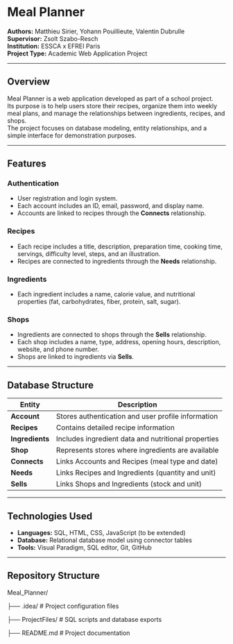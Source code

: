 # Meal Planner

**Authors:** Matthieu Sirier, Yohann Pouillieute, Valentin Dubrulle  
**Supervisor:** Zsolt Szabo-Resch  
**Institution:** ESSCA x EFREI Paris  
**Project Type:** Academic Web Application Project  

---

## Overview

Meal Planner is a web application developed as part of a school project.  
Its purpose is to help users store their recipes, organize them into weekly meal plans, and manage the relationships between ingredients, recipes, and shops.  
The project focuses on database modeling, entity relationships, and a simple interface for demonstration purposes.

---

## Features

### Authentication
- User registration and login system.  
- Each account includes an ID, email, password, and display name.  
- Accounts are linked to recipes through the **Connects** relationship.

### Recipes
- Each recipe includes a title, description, preparation time, cooking time, servings, difficulty level, steps, and an illustration.  
- Recipes are connected to ingredients through the **Needs** relationship.

### Ingredients
- Each ingredient includes a name, calorie value, and nutritional properties (fat, carbohydrates, fiber, protein, salt, sugar).  

### Shops
- Ingredients are connected to shops through the **Sells** relationship.
- Each shop includes a name, type, address, opening hours, description, website, and phone number.  
- Shops are linked to ingredients via **Sells**.

---

## Database Structure

| Entity        | Description |
|----------------|-------------|
| **Account**    | Stores authentication and user profile information |
| **Recipes**    | Contains detailed recipe information |
| **Ingredients**| Includes ingredient data and nutritional properties |
| **Shop**       | Represents stores where ingredients are available |
| **Connects**   | Links Accounts and Recipes (meal type and date) |
| **Needs**      | Links Recipes and Ingredients (quantity and unit) |
| **Sells**      | Links Shops and Ingredients (stock and unit) |


---

## Technologies Used

- **Languages:** SQL, HTML, CSS, JavaScript (to be extended)  
- **Database:** Relational database model using connector tables  
- **Tools:** Visual Paradigm, SQL editor, Git, GitHub  

---

## Repository Structure

Meal_Planner/

├── .idea/ # Project configuration files

├── ProjectFiles/ # SQL scripts and database exports

├── README.md # Project documentation
